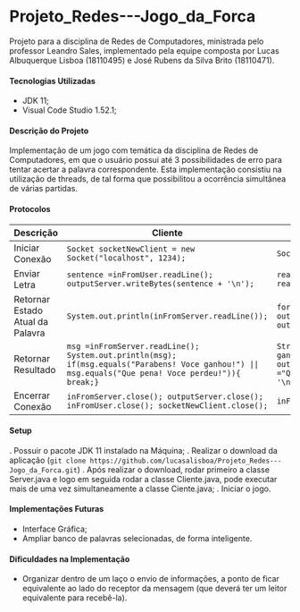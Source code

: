 # Projeto_Redes---Jogo_da_Forca
Projeto para a disciplina de Redes de Computadores, ministrada pelo professor Leandro Sales, implementado pela equipe composta por Lucas Albuquerque Lisboa (18110495) e José Rubens da Silva Brito (18110471).

#### Tecnologias Utilizadas
* JDK 11;
* Visual Code Studio 1.52.1;

#### Descrição do Projeto
Implementação de um jogo com temática da disciplina de Redes de Computadores, em que o usuário possui até 3 possibilidades de erro para tentar acertar a palavra correspondente. Esta implementação consistiu na utilização de threads, de tal forma que possibilitou a ocorrência simultânea de várias partidas.

#### Protocolos
Descrição | Cliente | Servidor
----------| --------| --------
Iniciar Conexão |`Socket socketNewClient = new Socket("localhost", 1234);`|`Socket connectionSocket = socketServer.accept();`
Enviar Letra | ```sentence =inFromUser.readLine();  outputServer.writeBytes(sentence + '\n'); ``` | ```readCliente = inFromGame.readLine();  readCliente = readCliente.toLowerCase();```
Retornar Estado Atual da Palavra | `System.out.println(inFromServer.readLine());` | ```for (int i = 0 ; i <gameSentence.length();i++){  outToGame.writeUTF(letters.get(i) + " ");}  outToGame.writeByte('\n');```
Retornar Resultado | ```msg =inFromServer.readLine(); System.out.println(msg); if(msg.equals("Parabens! Voce ganhou!") \|\| msg.equals("Que pena! Voce perdeu!")){ break;}``` | ```String msg; if(count_lifes < 3) { msg = "Parabens! Voce ganhou!"; } else{ outToGame.writeBytes("Palavraera:"+gameSentence+'\n');msg ="Que pena! Voceperdeu!";}outToGame.writeBytes(msg + '\n');```
Encerrar Conexão | ```inFromServer.close(); outputServer.close(); inFromUser.close(); socketNewClient.close(); ``` | ```inFromGame.close(); outToGame.close();```

#### Setup
. Possuir o pacote JDK 11 instalado na Máquina;
. Realizar o download da aplicação (`git clone https://github.com/lucasalisboa/Projeto_Redes---Jogo_da_Forca.git`)
. Após realizar o download, rodar primeiro a classe Server.java e logo em seguida rodar a classe Cliente.java, pode executar mais de uma vez simultaneamente a classe Ciente.java;
. Iniciar o jogo.

#### Implementações Futuras
* Interface Gráfica;
* Ampliar banco de palavras selecionadas, de forma inteligente.

#### Dificuldades na Implementação
* Organizar dentro de um laço o envio de informações, a ponto de ficar equivalente ao lado do receptor da mensagem (que deverá ter um leitor equivalente para recebê-la).
